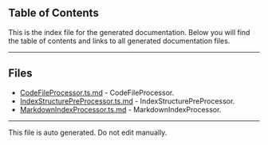 ## Table of Contents

This is the index file for the generated documentation. Below you will find the table of contents and links to all generated documentation files.

---


## Files

- [CodeFileProcessor.ts.md](CodeFileProcessor.ts.md) - CodeFileProcessor.
- [IndexStructurePreProcessor.ts.md](IndexStructurePreProcessor.ts.md) - IndexStructurePreProcessor.
- [MarkdownIndexProcessor.ts.md](MarkdownIndexProcessor.ts.md) - MarkdownIndexProcessor.



---

This file is auto generated. Do not edit manually.